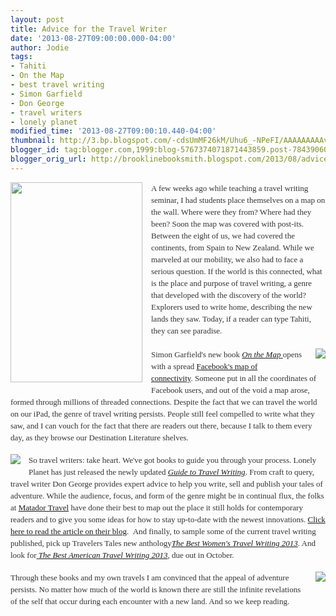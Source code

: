 ```yaml
---
layout: post
title: Advice for the Travel Writer
date: '2013-08-27T09:00:00.000-04:00'
author: Jodie
tags:
- Tahiti
- On the Map
- best travel writing
- Simon Garfield
- Don George
- travel writers
- lonely planet
modified_time: '2013-08-27T09:00:10.440-04:00'
thumbnail: http://3.bp.blogspot.com/-cdsUmMF26kM/Uhu6_-NPeFI/AAAAAAAAAvI/ehPlDcDxC4Q/s72-c/9781592407798_custom-87798853cddeef6f29a8659be1634532d3046714-s6-c30.jpg
blogger_id: tag:blogger.com,1999:blog-5767374071871443859.post-7843906077572824903
blogger_orig_url: http://brooklinebooksmith.blogspot.com/2013/08/advice-for-travel-writer.html
---
```


<div class="separator" style="clear: both; text-align: center;"><a href="http://3.bp.blogspot.com/-cdsUmMF26kM/Uhu6_-NPeFI/AAAAAAAAAvI/ehPlDcDxC4Q/s1600/9781592407798_custom-87798853cddeef6f29a8659be1634532d3046714-s6-c30.jpg" imageanchor="1" style="clear: left; float: left; margin-bottom: 1em; margin-right: 1em;"><img border="0" height="320" src="http://3.bp.blogspot.com/-cdsUmMF26kM/Uhu6_-NPeFI/AAAAAAAAAvI/ehPlDcDxC4Q/s320/9781592407798_custom-87798853cddeef6f29a8659be1634532d3046714-s6-c30.jpg" width="211" /></a></div><div style="color: #333333; font-family: Georgia, 'Times New Roman', 'Bitstream Charter', Times, serif; font-size: 13px; line-height: 19px;">A few weeks ago while teaching a travel writing seminar, I had students place themselves on a map on the wall. Where were they from? Where had they been? Soon the map was covered with post-its. Between the eight of us, we had covered the continents, from Spain to New Zealand. While we marveled at our mobility, we also had to face a serious question. If the world is this connected, what is the place and purpose of travel writing, a genre that developed with the discovery of the world? Explorers used to write home, describing the new lands they saw. Today, if a reader can type Tahiti, they can see paradise.</div><div style="color: #333333; font-family: Georgia, 'Times New Roman', 'Bitstream Charter', Times, serif; font-size: 13px; line-height: 19px;"><br /></div><div style="color: #333333; font-family: Georgia, 'Times New Roman', 'Bitstream Charter', Times, serif; font-size: 13px; line-height: 19px;"><a href="http://4.bp.blogspot.com/-BYBL81SWLbI/Uhu7HarkYtI/AAAAAAAAAvQ/MDuP-ob4NEg/s1600/FC9781743216880.JPG" imageanchor="1" style="clear: right; float: right; margin-bottom: 1em; margin-left: 1em;"><img border="0" src="http://4.bp.blogspot.com/-BYBL81SWLbI/Uhu7HarkYtI/AAAAAAAAAvQ/MDuP-ob4NEg/s1600/FC9781743216880.JPG" /></a>Simon Garfield's new book&nbsp;<a data-mce-href="http://www.brooklinebooksmith-shop.com/book/9781592407798" href="http://www.brooklinebooksmith-shop.com/book/9781592407798"><em>On the Map</em>&nbsp;</a>opens with a spread&nbsp;<a data-mce-href="http://articles.latimes.com/2013/jan/19/entertainment/la-ca-jc-simon-garfield-20130120" href="http://articles.latimes.com/2013/jan/19/entertainment/la-ca-jc-simon-garfield-20130120">Facebook's map of connectivity</a>.&nbsp;Someone put in all the coordinates of Facebook users, and out of the void a map arose, formed through millions of threaded connections. Despite the fact that we can travel the world on our iPad, the genre of travel writing persists. People still feel compelled to write what they saw, and I can vouch for the fact that there are readers out there, because I talk to them every day, as they browse our Destination Literature shelves.</div><br /><div style="color: #333333; font-family: Georgia, 'Times New Roman', 'Bitstream Charter', Times, serif; font-size: 13px; line-height: 19px;"><a href="http://4.bp.blogspot.com/-eyE9lz-kz6U/Uhu7RqGf9RI/AAAAAAAAAvY/MJnEhh2FCzo/s1600/FC9781609520847.JPG" imageanchor="1" style="clear: left; float: left; margin-bottom: 1em; margin-right: 1em;"><img border="0" src="http://4.bp.blogspot.com/-eyE9lz-kz6U/Uhu7RqGf9RI/AAAAAAAAAvY/MJnEhh2FCzo/s1600/FC9781609520847.JPG" /></a>So travel writers: take heart. We've got books to guide you through your process. Lonely Planet has just released the newly updated&nbsp;<a data-mce-href="http://www.brooklinebooksmith-shop.com/book/9781743216880" href="http://www.brooklinebooksmith-shop.com/book/9781743216880"><em>Guide to Travel Writing</em></a>. From craft to query, travel writer Don George provides expert advice to help you write, sell and publish your tales of adventure. While the audience, focus, and form of the genre might be in continual flux, the folks at&nbsp;<a data-mce-href="http://www.huffingtonpost.com/matador/how-to-be-a-travel-writer_b_2823444.html" href="http://www.huffingtonpost.com/matador/how-to-be-a-travel-writer_b_2823444.html">Matador Travel</a>&nbsp;have done their best to map out the place it still holds for contemporary readers and to give you some ideas for how to stay up-to-date with the newest innovations.&nbsp;<a data-mce-href="http://www.huffingtonpost.com/matador/how-to-be-a-travel-writer_b_2823444.html" href="http://www.huffingtonpost.com/matador/how-to-be-a-travel-writer_b_2823444.html">Click here to read the article on their blog</a>. &nbsp;And finally, to&nbsp;sample some of the current travel writing published, pick up Travelers Tales new anthology<a data-mce-href="http://www.brooklinebooksmith-shop.com/book/9781609520847" href="http://www.brooklinebooksmith-shop.com/book/9781609520847"><em>The Best Women's Travel Writing 2013</em></a>. And look for<a data-mce-href="http://www.brooklinebooksmith-shop.com/book/9780547808987" href="http://www.brooklinebooksmith-shop.com/book/9780547808987">&nbsp;<em>The Best American Travel Writing 2013</em></a>, due out in October.</div><br /><div style="color: #333333; font-family: Georgia, 'Times New Roman', 'Bitstream Charter', Times, serif; font-size: 13px; line-height: 19px;"><a href="http://3.bp.blogspot.com/-LK5rxDFYF9g/Uhu7a3IIRLI/AAAAAAAAAvg/OPqbn2lPalo/s1600/FC9780547808987.JPG" imageanchor="1" style="clear: right; float: right; margin-bottom: 1em; margin-left: 1em;"><img border="0" src="http://3.bp.blogspot.com/-LK5rxDFYF9g/Uhu7a3IIRLI/AAAAAAAAAvg/OPqbn2lPalo/s1600/FC9780547808987.JPG" /></a></div><div style="color: #333333; font-family: Georgia, 'Times New Roman', 'Bitstream Charter', Times, serif; font-size: 13px; line-height: 19px;">Through these books and my own travels I am convinced that the appeal of adventure persists. No matter how much of the world is known there are still the infinite revelations of the self that occur during each encounter with a new land. And so we keep reading.</div>